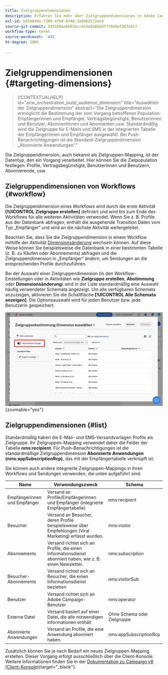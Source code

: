 ```yaml
---
title: Zielgruppendimensionen
description: Erfahren Sie mehr über Zielgruppendimensionen in Adobe Campaign Web
exl-id: b910649a-7300-4f99-8f40-3a8965572ee9
source-git-commit: 395109aeb603ecce53eda89adff70a9ef36fde17
workflow-type: tm+mt
source-wordcount: '445'
ht-degree: 100%

---
```


# Zielgruppendimensionen {#targeting-dimensions}

>[!CONTEXTUALHELP]
>id="acw_orchestration_build_audience_dimension"
>title="Auswählen der Zielgruppendimension"
>abstract="Die Zielgruppendimension ermöglicht die Bestimmung der vom Vorgang betroffenen Population: Empfängerinnen und Empfänger, Vertragsbegünstigte, Benutzerinnen und Benutzer, Abonnentinnen und Abonnenten usw. Standardmäßig wird die Zielgruppe für E-Mails und SMS in der integrierten Tabelle der Empfängerinnen und Empfänger ausgewählt. Bei Push-Benachrichtigungen ist die Standard-Zielgruppendimension „Abonnierte Anwendungen“."

Die Zielgruppendimension, auch bekannt als Zielgruppen-Mapping, ist der Datentyp, den ein Vorgang verarbeitet. Hier können Sie die Zielpopulation festlegen: Profile, Vertragsbegünstigte, Benutzerinnen und Benutzern, Abonnierende, usw.

## Zielgruppendimensionen von Workflows {#workflow}

Die Zielgruppendimension eines Workflows wird durch die erste Aktivität **[!UICONTROL Zielgruppe erstellen]** definiert und wird bis zum Ende des Workflows für alle weiteren Aktivitäten verwendet. Wenn Sie z. B. Profile aus der Datenbank abfragen, enthält die ausgehende Transition Daten vom Typ „Empfänger“ und wird an die nächste Aktivität weitergeleitet.

Beachten Sie, dass Sie die Zielgruppendimension in einem Workflow mithilfe der Aktivität [Dimensionsänderung](../workflows/activities/change-dimension.md) wechseln können. Auf diese Weise können Sie beispielsweise die Datenbank in einer bestimmten Tabelle (z. B. zu Käufen oder Abonnements) abfragen und die Zielgruppendimension in „Empfänger“ ändern, um Sendungen an die entsprechenden Profile durchzuführen.

Bei der Auswahl einer Zielgruppendimension (in den Workflow-Einstellungen oder in Aktivitäten wie **Zielgruppe erstellen**, **Abstimmung** oder **Dimensionsänderung**) wird in der Liste standardmäßig eine Auswahl häufig verwendeter Schemata angezeigt. Um alle verfügbaren Schemata anzuzeigen, aktivieren Sie die Schaltfläche **[!UICONTROL Alle Schemata anzeigen]**. Die Optionsauswahl wird für jeden Benutzer bzw. jede Benutzerin gespeichert.

![](assets/targeting-dimension-show-all.png){zoomable="yes"}

## Zielgruppendimensionen {#list}

Standardmäßig haben die E-Mail- und SMS-Versandvorlagen Profile als Zielgruppe. Ihr Zielgruppen-Mapping verwendet daher die Felder der Tabelle **nms:recipient**. Für Push-Benachrichtigungen ist die standardmäßige Zielgruppendimension **Abonnierte Anwendungen (nms:appSubscriptionRcp)**, das mit der Empfängertabelle verknüpft ist.

Sie können auch andere integrierte Zielgruppen-Mappings in Ihren Workflows und Sendungen verwenden, die unten aufgeführt sind:

| Name | Verwendungszweck | Schema |
|---|---|---|
| Empfängerinnen und Empfänger | Versand an Profile/Empfängerinnen und Empfänger (integrierte Empfängertabelle) | nms:recipient |
| Besucher | Versand an Besucher, deren Profile beispielsweise über Empfehlungen (Viral Marketing) erfasst wurden. | mns:visitor |
| Abonnements  | Versand richtet sich an Profile, die einen Informationsdienst abonniert haben, wie z. B. einen Newsletter. | nms:subscription |
| Besucher-Abonnements | Versand richtet sich an Besucher, die einen Informationsdienst beziehen | nms:visitorSub |
| Benutzer | Versand richtet sich an Adobe Campaign-Benutzer | nms:operator |
| Externe Datei | Versand basiert auf einer Datei, die alle notwendigen Informationen enthält | Ohne Schema oder Zielgruppe |
| Abonnierte Anwendungen | Versand an Profile, die eine Anwendung abonniert haben. | nms:appSubscriptionRcp |

Zusätzlich können Sie je nach Bedarf ein neues Zielgruppen-Mapping erstellen. Dieser Vorgang erfolgt ausschließlich über die Client-Konsole. Weitere Informationen finden Sie in der [Dokumentation zu Campaign v8 (Client-Konsole)](https://experienceleague.adobe.com/docs/campaign/campaign-v8/audience/add-profiles/target-mappings.html?lang=de#new-mapping){target="_blank"}.
